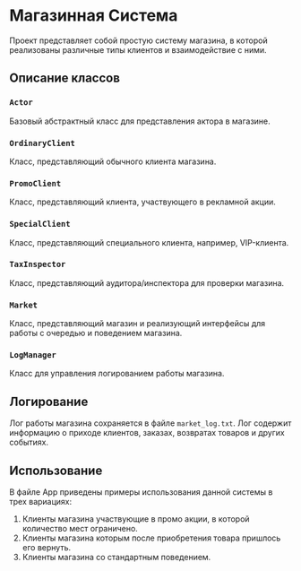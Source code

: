 # Магазинная Система

Проект представляет собой простую систему магазина, в которой реализованы различные типы клиентов и взаимодействие с ними.

## Описание классов

### `Actor`

Базовый абстрактный класс для представления актора в магазине.

### `OrdinaryClient`

Класс, представляющий обычного клиента магазина.

### `PromoClient`

Класс, представляющий клиента, участвующего в рекламной акции.

### `SpecialClient`

Класс, представляющий специального клиента, например, VIP-клиента.

### `TaxInspector`

Класс, представляющий аудитора/инспектора для проверки магазина.

### `Market`

Класс, представляющий магазин и реализующий интерфейсы для работы с очередью и поведением магазина.

### `LogManager`

Класс для управления логированием работы магазина.

## Логирование

Лог работы магазина сохраняется в файле `market_log.txt`. Лог содержит информацию о приходе клиентов, заказах, возвратах товаров и других событиях.

## Использование

В файле App приведены примеры использования данной системы в трех вариациях:
1. Клиенты магазина участвующие в промо акции, в которой количество мест ограничено.
2. Клиенты магазина которым после приобретения товара пришлось его вернуть.
3. Клиенты магазина со стандартным поведением.
